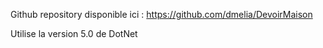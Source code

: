 Github repository disponible ici : https://github.com/dmelia/DevoirMaison

Utilise la version 5.0 de DotNet